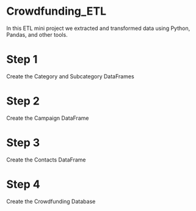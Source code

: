 # Crowdfunding_ETL
In this ETL mini project we extracted and transformed data using Python, Pandas, and other tools. 

# Step 1
Create the Category and Subcategory DataFrames

# Step 2
Create the Campaign DataFrame

# Step 3 
Create the Contacts DataFrame

# Step 4 
Create the Crowdfunding Database
